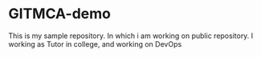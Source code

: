 # GITMCA-demo
This is my sample repository. In which i am working on public repository.
I working as Tutor in college, and working on DevOps
